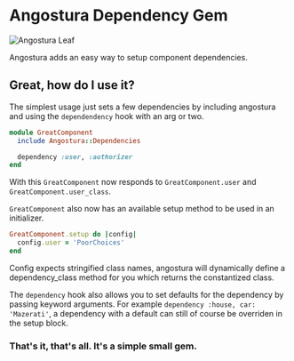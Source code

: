 # Angostura Dependency Gem

![Angostura Leaf](http://i.imgur.com/gHIhrzU.png)

Angostura adds an easy way to setup component dependencies.

## Great, how do I use it?

The simplest usage just sets a few dependencies by including angostura and using the `dependendency` hook with an arg or two.

```ruby
module GreatComponent
  include Angostura::Dependencies

  dependency :user, :authorizer
end
```

With this `GreatComponent` now responds to `GreatComponent.user` and `GreatComponent.user_class`.

`GreatComponent` also now has an available setup method to be used in an initializer.

```ruby
GreatComponent.setup do |config|
  config.user = 'PoorChoices'
end
```

Config expects stringified class names, angostura will dynamically define a dependency_class method for you which returns the constantized class.

The `dependency` hook also allows you to set defaults for the dependency by passing keyword arguments. For example `dependency :house, car: 'Mazerati'`, a dependency with a default can still of course be overriden in the setup block.

### That's it, that's all. It's a simple small gem.

